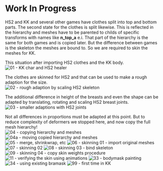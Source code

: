 # Work In Progress

HS2 and KK and several other games have clothes split into top and bottom parts. The second state for the clothes is split likewise. This is reflected in the hierarchy and meshes have to be parented to childs of specific transforms with names like **n_top_a** e.i. That part of the hierarchy is the same for both games and is copied later. But the difference between games is the skeleton the meshes are bound to. So we are required to skin the meshes for KK.

This situation after importing HS2 clothes and the KK body.  
![01 - KK char and HS2 healer](https://user-images.githubusercontent.com/104311725/234534826-2460b609-f731-4a0a-832d-df62d6ad1f1b.png)  

The clothes are skinned for HS2 and that can be used to make a rough adaption for the size.  
![02 - rough adaption by scaling HS2 skeleton](https://user-images.githubusercontent.com/104311725/234534832-ce72177b-ef0c-453a-9ff8-56e090c8ecaa.png)  

The additional difference in height of the breasts and even the shape can be adapted by translating, rotating and scaling HS2 breast joints.  
![03 - smaller adaptions with HS2 joints](https://user-images.githubusercontent.com/104311725/234534837-0a22a577-2932-4b58-a1bd-e44cc67af636.png)  

Not all differences in proportions must be adapted at this point. But to reduce complexity of deformers we stopped here, and now copy the full mesh hierarchy!  
![04 - copying hierarchy and meshes](https://user-images.githubusercontent.com/104311725/234534850-df1b1d1f-d841-46cf-845f-efcaac5a77a9.png)
![04a - moving copied hierarchy and meshes](https://user-images.githubusercontent.com/104311725/234534858-3a048369-007f-41e4-8865-bf5d9bb5b9b4.png)
![05 - merge, shrinkwrap, etc](https://user-images.githubusercontent.com/104311725/234534861-a16bb50d-3c6b-43db-a7d8-fe64b06fd9be.png)
![06 - skinning 01 - import original meshes](https://user-images.githubusercontent.com/104311725/234534865-d9c6d551-74cf-441f-90ed-688d89990429.png)
![07 - skinning 02](https://user-images.githubusercontent.com/104311725/234534869-6f5083b4-9a50-4c72-abbe-1fc0c51b48e3.png)
![08 - skinning 03 - bind skeleton](https://user-images.githubusercontent.com/104311725/234534874-fbfefa3b-c3d5-4c90-9ced-d17bb2b0b09b.png)
![09 - skinning 04 - copy skin weights procedure](https://user-images.githubusercontent.com/104311725/234534883-99090064-547a-483d-89da-0cba163b124f.png)
![11 - verifying the skin using animations](https://user-images.githubusercontent.com/104311725/234534886-f749e604-e98c-4190-9072-d67d07a219fe.png)
![33 - bodymask painting](https://user-images.githubusercontent.com/104311725/234534894-e797a5a3-fe68-4a50-bda8-63c89165a584.png)
![34 - using existing bramask](https://user-images.githubusercontent.com/104311725/234534898-85150542-099b-4aa4-b504-9bb8e3bdd927.png)
![99 - first time in KK](https://user-images.githubusercontent.com/104311725/234534904-807ece96-8512-43fb-b97b-62ddd3b1cced.png)
